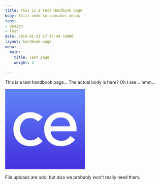 ```yaml
---
title: This is a test Handbook page
body: Still need to consider menus
tags:
- Design
- Test
date: 2019-01-21 17:17:44 +0000
layout: handbook-page
menu:
  main:
    title: Test page
    weight: 2

---
```

This is a test handbook page... The actual body is here? Oh I see... hmm...

![](/uploads/favicon-source.png)

File uploads are odd, but also we probably won't really need them.
